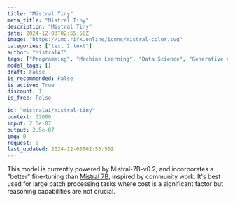 ```yaml
---
title: "Mistral Tiny"
meta_title: "Mistral Tiny"
description: "Mistral Tiny"
date: 2024-12-03T02:55:56Z
image: "https://img.rifx.online/icons/mistral-color.svg"
categories: ["text 2 text"]
author: "MistralAI"
tags: ["Programming", "Machine Learning", "Data Science", "Generative AI", "Chatbots"]
model_tags: []
draft: False
is_recommended: False
is_active: True
discount: 1
is_free: False

id: "mistralai/mistral-tiny"
context: 32000
input: 2.5e-07
output: 2.5e-07
img: 0
request: 0
last_updated: 2024-12-03T02:55:56Z
---
```


This model is currently powered by Mistral-7B-v0.2, and incorporates a "better" fine-tuning than [Mistral 7B](/mistralai/mistral-7b-instruct-v0.1), inspired by community work. It's best used for large batch processing tasks where cost is a significant factor but reasoning capabilities are not crucial.

